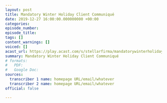 ```yaml
---
layout: post
title: Mandatory Winter Holiday Client Communiqué
date: 2019-12-27 16:00:00.000000000 +00:00
categories: 
episode_number: 
episode_title: 
tags: []
content_warnings: []
voiced: []
acast_url: https://play.acast.com/s/stellarfirma/mandatorywinterholidayclientcommunique
summary: Mandatory Winter Holiday Client Communiqué
# formats:
#   PDF: 
#   Google Doc: 
sources:
  transcriber 1 name: homepage URL/email/whatever
  transcriber 2 name: homepage URL/email/whatever
official: false

---
```


